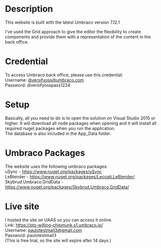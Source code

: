 # Description
This website is built with the latest Umbraco version 7.12.1

I've used the Grid approach to give the editor the flexibility to create components and provide them with a representation of the content in the back office.

# Credential
To access Umbraco back office, please use this credential:<br/>
Username: diversifyoss@umbraco.com<br/>
Password: diversifyosspass1234

# Setup
Basically, all you need to do is to open the solution on Visual Studio 2015 or higher. It will download all node packages when opening and it will install all required nuget packages when you run the application.<br/>
The database is also included in the App_Data folder. 

# Umbraco Packages
The website uses the following umbraco packages:<br/>
uSync - https://www.nuget.org/packages/uSync <br/>
LeBlender - https://www.nuget.org/packages/Lecoati.LeBlender/ <br/>
Skybrud.Umbraco.GridData - https://www.nuget.org/packages/Skybrud.Umbraco.GridData/

# Live site
I hosted the site on UAAS so you can access it online.<br/>
Link: https://pts-willing-chipmunk.s1.umbraco.io/<br/>
Username: paulotestmail3@gmail.com<br/>
Password: paulotestmail3<br/>
(This is free trial, so the site will expire after 14 days.)

